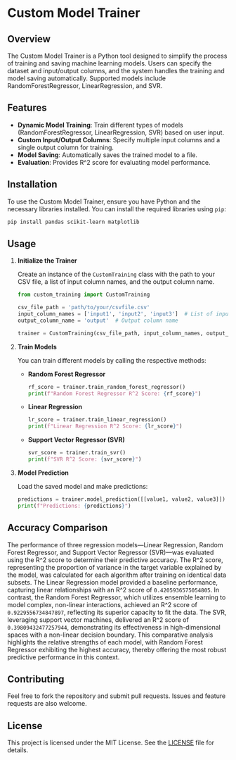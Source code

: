 # Custom Model Trainer

## Overview

The Custom Model Trainer is a Python tool designed to simplify the process of training and saving machine learning models. Users can specify the dataset and input/output columns, and the system handles the training and model saving automatically. Supported models include RandomForestRegressor, LinearRegression, and SVR.

## Features

- **Dynamic Model Training**: Train different types of models (RandomForestRegressor, LinearRegression, SVR) based on user input.
- **Custom Input/Output Columns**: Specify multiple input columns and a single output column for training.
- **Model Saving**: Automatically saves the trained model to a file.
- **Evaluation**: Provides R^2 score for evaluating model performance.

## Installation

To use the Custom Model Trainer, ensure you have Python and the necessary libraries installed. You can install the required libraries using `pip`:

```bash
pip install pandas scikit-learn matplotlib
```

## Usage

1. **Initialize the Trainer**

   Create an instance of the `CustomTraining` class with the path to your CSV file, a list of input column names, and the output column name.

   ```python
   from custom_training import CustomTraining

   csv_file_path = 'path/to/your/csvfile.csv'
   input_column_names = ['input1', 'input2', 'input3']  # List of input columns
   output_column_name = 'output'  # Output column name

   trainer = CustomTraining(csv_file_path, input_column_names, output_column_name)
   ```

2. **Train Models**

   You can train different models by calling the respective methods:

   - **Random Forest Regressor**
     ```python
     rf_score = trainer.train_random_forest_regressor()
     print(f"Random Forest Regressor R^2 Score: {rf_score}")
     ```

   - **Linear Regression**
     ```python
     lr_score = trainer.train_linear_regression()
     print(f"Linear Regression R^2 Score: {lr_score}")
     ```

   - **Support Vector Regressor (SVR)**
     ```python
     svr_score = trainer.train_svr()
     print(f"SVR R^2 Score: {svr_score}")
     ```

3. **Model Prediction**

   Load the saved model and make predictions:

   ```python
   predictions = trainer.model_prediction([[value1, value2, value3]])
   print(f"Predictions: {predictions}")
   ```

## Accuracy Comparison

The performance of three regression models—Linear Regression, Random Forest Regressor, and Support Vector Regressor (SVR)—was evaluated using the R^2 score to determine their predictive accuracy. The R^2 score, representing the proportion of variance in the target variable explained by the model, was calculated for each algorithm after training on identical data subsets. The Linear Regression model provided a baseline performance, capturing linear relationships with an R^2 score of ```0.4205936575054805```. In contrast, the Random Forest Regressor, which utilizes ensemble learning to model complex, non-linear interactions, achieved an R^2 score of ```0.9229556734847897```, reflecting its superior capacity to fit the data. The SVR, leveraging support vector machines, delivered an R^2 score of ```0.39809432477257944```, demonstrating its effectiveness in high-dimensional spaces with a non-linear decision boundary. This comparative analysis highlights the relative strengths of each model, with Random Forest Regressor exhibiting the highest accuracy, thereby offering the most robust predictive performance in this context.

## Contributing

Feel free to fork the repository and submit pull requests. Issues and feature requests are also welcome.

## License

This project is licensed under the MIT License. See the [LICENSE](LICENSE) file for details.